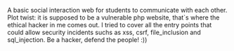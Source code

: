 A basic social interaction web for students to communicate with each other.
Plot twist: it is supposed to be a vulnerable php website, that`s where the ethical hacker in me comes out.
I tried to cover all the entry points that could allow security incidents suchs as xss, csrf, file_inclusion and sql_injection.
Be a hacker, defend the people! :))
